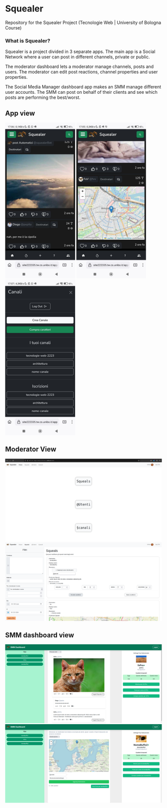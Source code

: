 # Squealer
Repository for the Squealer Project (Tecnologie Web | University of Bologna Course)

### What is Squealer?
Squealer is a project divided in 3 separate apps. The main app is a Social Network where a user can post in different channels, private or public.

The moderator dashboard lets a moderator manage channels, posts and users. The moderator can edit post reactions, channel properties and user properties.

The Social Media Manager dashboard app makes an SMM manage different user accounts. The SMM can post on behalf of their clients and see which posts are performing the best/worst.


## App view
<p float="left">
  <img src="https://github.com/manTo16/Squealer/blob/main/images/app_1.jpg" height="500" />
  <img src="https://github.com/manTo16/Squealer/blob/main/images/app_2.jpg" height="500" />
  <img src="https://github.com/manTo16/Squealer/blob/main/images/app_3.jpg" height="500" />
</p>

## Moderator View
![mod view](https://github.com/manTo16/Squealer/blob/main/images/mod_1.png)
![mod view](https://github.com/manTo16/Squealer/blob/main/images/mod_3.png)

## SMM dashboard view
![smm view](https://github.com/manTo16/Squealer/blob/main/images/smm_1.png)
![smm view](https://github.com/manTo16/Squealer/blob/main/images/smm_2.png)